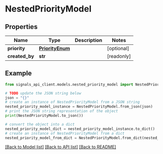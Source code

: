 # NestedPriorityModel


## Properties

Name | Type | Description | Notes
------------ | ------------- | ------------- | -------------
**priority** | [**PriorityEnum**](PriorityEnum.md) |  | [optional] 
**created_by** | **str** |  | [readonly] 

## Example

```python
from signals_api_client.models.nested_priority_model import NestedPriorityModel

# TODO update the JSON string below
json = "{}"
# create an instance of NestedPriorityModel from a JSON string
nested_priority_model_instance = NestedPriorityModel.from_json(json)
# print the JSON string representation of the object
print(NestedPriorityModel.to_json())

# convert the object into a dict
nested_priority_model_dict = nested_priority_model_instance.to_dict()
# create an instance of NestedPriorityModel from a dict
nested_priority_model_from_dict = NestedPriorityModel.from_dict(nested_priority_model_dict)
```
[[Back to Model list]](../README.md#documentation-for-models) [[Back to API list]](../README.md#documentation-for-api-endpoints) [[Back to README]](../README.md)


